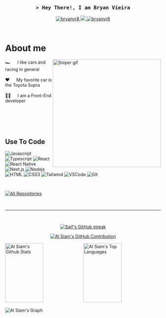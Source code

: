
<!-- Intro  -->
<h3 align="center">
        <samp>&gt; Hey There!, I am
                <b><a target="_blank">Bryan Vieira</a></b>
        </samp>
</h3>

<p align="center">
 <a href="https://www.linkedin.com/in/bryan-vieira-b7938a271/" target="_blank">
  <img src="https://img.shields.io/badge/LinkedIn-0077B5?style=for-the-badge&logo=linkedin&logoColor=white" alt="bryanvr8"/>
 </a>
 <a href="https://twitter.com/bryan_vr8" target="_blank">
  <img src="https://img.shields.io/badge/Twitter-1DA1F2?style=for-the-badge&logo=twitter&logoColor=white" />
 </a>
 <a href="https://instagram.com/bryan_vr8" target="_blank">
  <img src="https://img.shields.io/badge/Instagram-fe4164?style=for-the-badge&logo=instagram&logoColor=white" alt="bryanvr8" />
 </a> 
</p>
<br />

<!-- About Section -->

# About me

<p>
 <img align="right" width="350" src="./assets/sniper-dota2.gif" alt="Sniper gif" />
  
 🏎️ &emsp; I like cars and racing in general<br/><br/>
 ❤️ &emsp; My favorite car is the Toyota Supra<br/><br/>
 👨‍💻 &emsp; I am a Front-End developer<br/><br/>

</p>

<br/>
<br/>
<br/>

## Use To Code

![Javascript](https://img.shields.io/badge/Javascript-F0DB4F?style=for-the-badge&labelColor=black&logo=javascript&logoColor=F0DB4F)
![Typescript](https://img.shields.io/badge/Typescript-007acc?style=for-the-badge&labelColor=black&logo=typescript&logoColor=007acc)
![React](https://img.shields.io/badge/-React-61DBFB?style=for-the-badge&labelColor=black&logo=react&logoColor=61DBFB)
![React Native](https://img.shields.io/badge/React_Native-20232A?style=for-the-badge&logo=react&logoColor=61DAFB)
![Next.js](https://img.shields.io/badge/next.js-000000?style=for-the-badge&logo=nextdotjs&logoColor=white)
![Nodejs](https://img.shields.io/badge/Nodejs-3C873A?style=for-the-badge&labelColor=black&logo=node.js&logoColor=3C873A)
![HTML](https://img.shields.io/badge/HTML5-E34F26?style=for-the-badge&logo=html5&logoColor=white)
![CSS3](https://img.shields.io/badge/CSS3-1572B6?style=for-the-badge&logo=css3&logoColor=white)
![Tailwind](https://img.shields.io/badge/Tailwind_CSS-092749?style=for-the-badge&logo=tailwindcss&logoColor=06B6D4&labelColor=000000)
![VSCode](https://img.shields.io/badge/Visual_Studio-0078d7?style=for-the-badge&logo=visual%20studio&logoColor=white)
![Git](https://img.shields.io/badge/Git-F05032?style=for-the-badge&logo=git&logoColor=white)

<br/>
<p align="left">
  <a href="https://github.com/bryanvr8?tab=repositories" target="_blank"><img alt="All Repositories" title="All Repositories" src="https://img.shields.io/badge/-All%20Repos-2962FF?style=for-the-badge&logo=koding&logoColor=white"/></a>
</p>

<br/>
<hr/>
<br/>

<p align="center">
  <a href="https://github.com/bryanvr8">
    <img src="https://github-readme-streak-stats.herokuapp.com/?user=bryanvr8&theme=radical&border=34bdeb&background=0D1117" alt="Saif's GitHub streak"/>
  </a>
</p>

<p align="center">
  <a href="https://github.com/bryanvr8">
    <img src="https://github-profile-summary-cards.vercel.app/api/cards/profile-details?username=bryanvr8&theme=radical" alt="Al Siam's GitHub Contribution"/>
  </a>
</p>

<a> 
    <a href="https://github.com/bryanvr8"><img alt="Al Siam's Github Stats" src="https://denvercoder1-github-readme-stats.vercel.app/api?username=bryanvr8&show_icons=true&count_private=true&theme=react&border_color=34bdeb&bg_color=0D1117&title_color=F85D7F&icon_color=F8D866" height="192px" width="49.5%"/></a>
  <a href="https://github.com/bryanvr8"><img alt="Al Siam's Top Languages" src="https://denvercoder1-github-readme-stats.vercel.app/api/top-langs/?username=bryanvr8&langs_count=8&layout=compact&theme=react&border_color=34bdeb&bg_color=0D1117&title_color=F85D7F&icon_color=F8D866" height="192px" width="49.5%"/></a>
  <br/>
</a>

![Al Siam's Graph](https://github-readme-activity-graph.vercel.app/graph?username=bryanvr8&custom_title=Al%20Siam's%20GitHub%20Activity%20Graph&bg_color=0D1117&color=34bdeb&line=34bdeb&point=34bdeb&area_color=FFFFFF&title_color=FFFFFF&area=true)
